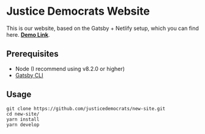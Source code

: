 # Justice Democrats Website

This is our website, based on the Gatsby + Netlify setup, which you can find here.
**[Demo Link](https://gatsby-netlify-cms.netlify.com/)**.

## Prerequisites

* Node (I recommend using v8.2.0 or higher)
* [Gatsby CLI](https://www.gatsbyjs.org/docs/)

## Usage

```
git clone https://github.com/justicedemocrats/new-site.git
cd new-site/
yarn install
yarn develop
```
